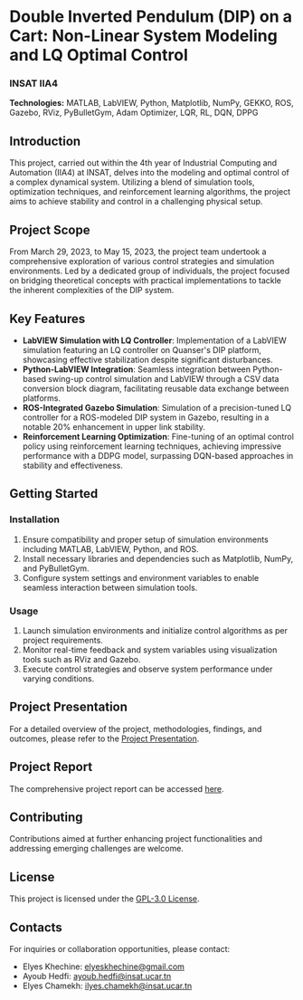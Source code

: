 # Double Inverted Pendulum (DIP) on a Cart: Non-Linear System Modeling and LQ Optimal Control

### INSAT IIA4

**Technologies:** MATLAB, LabVIEW, Python, Matplotlib, NumPy, GEKKO, ROS, Gazebo, RViz, PyBulletGym, Adam Optimizer, LQR, RL, DQN, DPPG

## Introduction

This project, carried out within the 4th year of Industrial Computing and Automation (IIA4) at INSAT, delves into the modeling and optimal control of a complex dynamical system. Utilizing a blend of simulation tools, optimization techniques, and reinforcement learning algorithms, the project aims to achieve stability and control in a challenging physical setup.

## Project Scope

From March 29, 2023, to May 15, 2023, the project team undertook a comprehensive exploration of various control strategies and simulation environments. Led by a dedicated group of individuals, the project focused on bridging theoretical concepts with practical implementations to tackle the inherent complexities of the DIP system.

## Key Features

- **LabVIEW Simulation with LQ Controller**: Implementation of a LabVIEW simulation featuring an LQ controller on Quanser's DIP platform, showcasing effective stabilization despite significant disturbances.
- **Python-LabVIEW Integration**: Seamless integration between Python-based swing-up control simulation and LabVIEW through a CSV data conversion block diagram, facilitating reusable data exchange between platforms.
- **ROS-Integrated Gazebo Simulation**: Simulation of a precision-tuned LQ controller for a ROS-modeled DIP system in Gazebo, resulting in a notable 20% enhancement in upper link stability.
- **Reinforcement Learning Optimization**: Fine-tuning of an optimal control policy using reinforcement learning techniques, achieving impressive performance with a DDPG model, surpassing DQN-based approaches in stability and effectiveness.

## Getting Started

### Installation

1. Ensure compatibility and proper setup of simulation environments including MATLAB, LabVIEW, Python, and ROS.
2. Install necessary libraries and dependencies such as Matplotlib, NumPy, and PyBulletGym.
3. Configure system settings and environment variables to enable seamless interaction between simulation tools.

### Usage

1. Launch simulation environments and initialize control algorithms as per project requirements.
2. Monitor real-time feedback and system variables using visualization tools such as RViz and Gazebo.
3. Execute control strategies and observe system performance under varying conditions.

## Project Presentation

For a detailed overview of the project, methodologies, findings, and outcomes, please refer to the [Project Presentation](https://www.canva.com/design/DAF2yUke4ZU/vqSSfAI3ZlYJbCBc3cXqUg/view?utm_content=DAF2yUke4ZU&utm_campaign=designshare&utm_medium=link&utm_source=editor).

## Project Report

The comprehensive project report can be accessed [here](https://drive.google.com/file/d/1w33w4BIzCtqiKLJw8Gi2Z8RnjdAZYpw6/view?usp=sharing).

## Contributing

Contributions aimed at further enhancing project functionalities and addressing emerging challenges are welcome.

## License

This project is licensed under the [GPL-3.0 License](LICENSE).

## Contacts

For inquiries or collaboration opportunities, please contact:

- Elyes Khechine: elyeskhechine@gmail.com
- Ayoub Hedfi: ayoub.hedfi@insat.ucar.tn
- Elyes Chamekh: ilyes.chamekh@insat.ucar.tn
